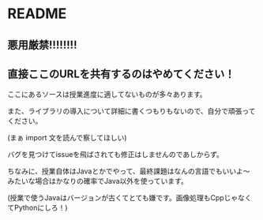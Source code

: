 # README

## 悪用厳禁!!!!!!!!
## 直接ここのURLを共有するのはやめてください！

ここにあるソースは授業進度に適してないものが多々あります。

また、ライブラリの導入について詳細に書くつもりもないので、自分で頑張ってください。

(まぁ import 文を読んで察してほしい)

バグを見つけてissueを飛ばされても修正はしませんのであしからず。

ちなみに、授業自体はJavaとかでやって、最終課題はなんの言語でもいいよ～みたいな場合はかなりの確率でJava以外を使っています。

(授業で使うJavaはバージョンが古くてとても嫌です。画像処理もCppじゃなくてPythonにしろ！)
